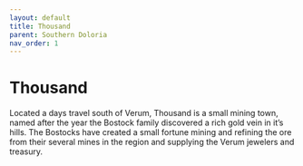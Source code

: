 ```yaml
---
layout: default
title: Thousand
parent: Southern Doloria
nav_order: 1
---
```


# Thousand

Located a days travel south of Verum, Thousand is a small mining town, named after the year the Bostock family discovered a rich gold vein in it’s hills. The Bostocks have created a small fortune mining and refining the ore from their several mines in the region and supplying the Verum jewelers and treasury.